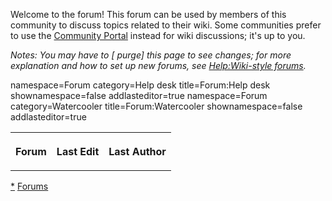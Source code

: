 Welcome to the forum! This forum can be used by members of this
community to discuss topics related to their wiki. Some communities
prefer to use the [Community
Portal](Project_talk:Community_Portal "wikilink") instead for wiki
discussions; it's up to you.


*Notes: You may have to \[ purge\] this page to see changes; for more
explanation and how to set up new forums, see [Help:Wiki-style
forums](Help:Wiki-style_forums "wikilink").*

<table class="forumlist" width="100%">
<tr>
<th class="forum_title" align="left">

Forum

</th>
<th class="forum_edited" align="left">

Last Edit

</th>
<th class="forum_editor" align="left">

Last Author

</th>
</tr>

<forum> namespace=Forum category=Help desk title=Forum:Help desk
shownamespace=false addlasteditor=true </forum> <forum> namespace=Forum
category=Watercooler title=Forum:Watercooler shownamespace=false
addlasteditor=true </forum>

</table>

[\*](Category:Forums "wikilink") [Forums](Category:Help "wikilink")